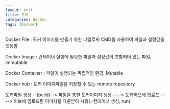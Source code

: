 ```yaml
---
layout: post
title: 도커
categories: Docker
tags: [Docker]
---
```


Docker File : 도커 이미지를 만들기 위한 파일로써 CMD를 사용하여 파일과 설정값을 셋팅함

Docker Image : 컨테이너 실행에 필요한 파일과 설정값이 포함되어 있는 파일, Immutable

Docker Container : 파일이 실행되는 독립적인 환경, Mutable

Docker hub : 도커 이미지파일을 저장할 수 있는 remote repository

 

도커파일 생성 --(build)--> 파일을 통한 도커이미지 생성 ----> 도커허브에 업로드 ----> 허브에 업로드된 이미지를 다운받아 사용(=컨테이너 생성, run)